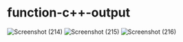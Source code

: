 # function-c++-output

![Screenshot (214)](https://user-images.githubusercontent.com/114411272/219994858-f5acd363-df32-4e20-883e-6fdcf3267762.png)
![Screenshot (215)](https://user-images.githubusercontent.com/114411272/219994864-ad5f563b-8bb3-4b2a-b744-e9bd9f8bb57a.png)
![Screenshot (216)](https://user-images.githubusercontent.com/114411272/219994867-d6a204ff-6d4f-45de-a271-4daa8420e50f.png)



